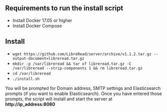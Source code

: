 ## Requirements to run the install script
* Install Docker 17.05 or higher
* Install Docker Compose

## Install
* `wget https://github.com/LibreRead/server/archive/v1.1.2.tar.gz --output-document=libreread.tar.gz`
* `mkdir -p /var/libreread && tar xf libreread.tar.gz -C /var/libreread --strip-components 1 && rm libreread.tar.gz`
* `cd /var/libreread`
* `./install.sh`

You will be prompted for Domain address, SMTP settings and Elasticsearch prompts (if you want to enable Elasticsearch). Once you have entered those prompts, the script will install and start the server at **http://ip_address:8080**
